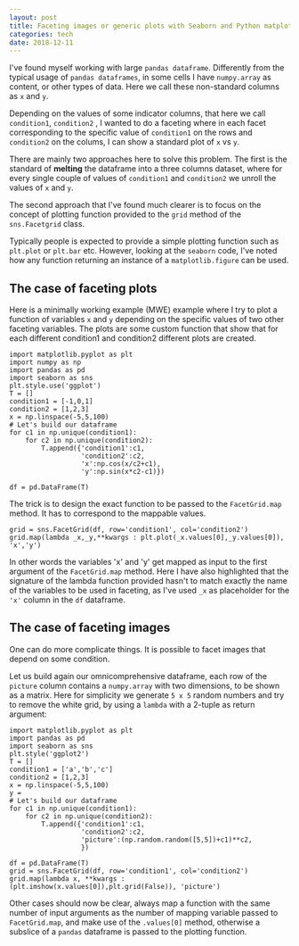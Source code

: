 ```yaml
---
layout: post
title: Faceting images or generic plots with Seaborn and Python matplotlib
categories: tech
date: 2018-12-11
---
```



I've found myself working with large `pandas dataframe`.
Differently from the typical usage of `pandas dataframes`, in some cells I have `numpy.array` as content, or other types of data.
Here we call these non-standard columns as `x` and `y`.

Depending on the values of some indicator columns, that here we call `condition1`, `condition2` , I wanted to do a faceting where in each facet corresponding to the specific value of `condition1` on the rows and `condition2` on the colums, I can show a standard plot of `x` vs `y`.

There are mainly two approaches here to solve this problem.
The first is the standard of **melting** the dataframe into a three columns dataset, where for every single couple of values of `condition1` and `condition2` we unroll the values of `x` and `y`.

The second approach that I've found much clearer is to focus on the concept of plotting function provided to the `grid` method of the `sns.Facetgrid` class.

Typically people is expected to provide a simple plotting function such as `plt.plot` or `plt.bar` etc.
However, looking at the `seaborn` code, I've noted how any function returning an instance of a `matplotlib.figure` can be used.

The case of faceting plots
--------------------------

Here is a minimally working example (MWE) example where I try to plot a function of variables `x` and `y` depending on the specific values of two other faceting variables. The plots are some custom function that show that for each different condition1 and condition2 different plots are created.


    import matplotlib.pyplot as plt
    import numpy as np
    import pandas as pd
    import seaborn as sns
    plt.style.use('ggplot')
    T = []
    condition1 = [-1,0,1]
    condition2 = [1,2,3]
    x = np.linspace(-5,5,100)
    # Let's build our dataframe
    for c1 in np.unique(condition1):
        for c2 in np.unique(condition2):
            T.append({'condition1':c1,
                      'condition2':c2,
                      'x':np.cos(x/c2+c1),
                      'y':np.sin(x*c2-c1)})

    df = pd.DataFrame(T)

The trick is to design the exact function to be passed to the `FacetGrid.map` method. It has to correspond to the mappable values.

    grid = sns.FacetGrid(df, row='condition1', col='condition2')
    grid.map(lambda _x,_y,**kwargs : plt.plot(_x.values[0],_y.values[0]), 'x','y')

In other words the variables 'x' and 'y' get mapped as input to the first argument of the `FacetGrid.map` method. Here I have also highlighted that the signature of the lambda function provided hasn't to match exactly the name of the variables to be used in faceting, as I've used `_x` as placeholder for the `'x'` column in the `df` dataframe.

The case of faceting images
---------------------------
One can do more complicate things. It is possible to facet images that depend on some condition.

Let us build again our omnicomprehensive dataframe, each row of the `picture` column contains a `numpy.array` with two dimensions, to be shown as a matrix. Here for simplicity we generate `5 x 5` random numbers and try to remove the white grid, by using a `lambda` with a 2-tuple as return argument:

    import matplotlib.pyplot as plt
    import pandas as pd
    import seaborn as sns
    plt.style('ggplot2')
    T = []
    condition1 = ['a','b','c']
    condition2 = [1,2,3]
    x = np.linspace(-5,5,100)
    y = 
    # Let's build our dataframe
    for c1 in np.unique(condition1):
        for c2 in np.unique(condition2):
            T.append({'condition1':c1,
                      'condition2':c2,
                      'picture':(np.random.random([5,5])+c1)**c2,
                      })

    df = pd.DataFrame(T)
    grid = sns.FacetGrid(df, row='condition1', col='condition2')
    grid.map(lambda x, **kwargs : (plt.imshow(x.values[0]),plt.grid(False)), 'picture')


Other cases should now be clear, always map a function with the same number of input arguments as the number of mapping variable passed to `FacetGrid.map`, and make use of the `.values[0]` method, otherwise a subslice of a `pandas` dataframe is passed to the plotting function.
